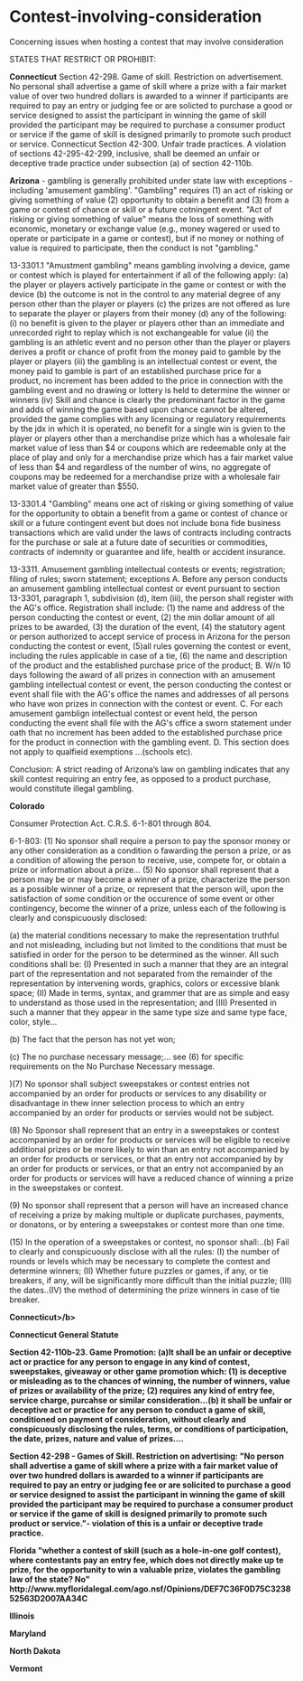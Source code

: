 # Contest-involving-consideration
Concerning issues when hosting a contest that may involve consideration 

STATES THAT RESTRICT OR PROHIBIT: 
<p>
<b>Connecticut</b>
Section 42-298. Game of skill. Restriction on advertisement. No personal shall advertise a game of skill where a prize with a fair market value of over two hundred dollars is awarded to a winner if participants are required to pay an entry or judging fee or are solicted to purchase a good or service designed to assist the participant in winning the game of skill provided the participant may be required to purchase a consumer product or service if the game of skill is designed primarily to promote such product or service.
Connecticut Section 42-300. Unfair trade practices. A violation of sections 42-295-42-299, inclusive, shall be deemed an unfair or deceptive trade practice under subsection (a) of section 42-110b.

<b>Arizona</b> - gambling is generally prohibited under state law with exceptions - including 'amusement gambling'. "Gambling" requires (1) an act of risking or giving something of value (2) opportunity to obtain a benefit and (3) from a game or contest of chance or skill or a future cotningent event. "Act of risking or giving something of value" means the loss of something with economic, monetary or exchange value (e.g., money wagered or used to operate or participate in a game or contest), but if no money or nothing of value is required to participate, then the conduct is not "gambling."
<p>
13-3301.1 "Amustment gambling" means gambling involving a device, game or contest which is played for entertainment if all of the following apply:
(a) the player or players actively participate in the game or contest or with the device
(b) the outcome is not in the control to any material degree of any person other than the player or players
(c) the prizes are not offered as lure to separate the player or players from their money
(d) any of the following:
  (i) no benefit is given to the player or players other than an immediate and unrecorded right to replay which is not exchangeable for value 
  (ii) the gambling is an athletic event and no person other than the player or players derives a profit or chance of profit from the money paid to gamble by the player or players
  (iii) the gambling is an intellectual contest or event, the money paid to gamble is part of an established purchase price for a product, no increment has been added to the price in connection with the gambling event and no drawing or lottery is held to determine the winner or winners
  (iv) Skill and chance is clearly the predominant factor in the game and adds of winning the game based upon chance cannot be altered, provided the game complies with any licensing or regulatory requirements by the jdx in which it is operated, no benefit for a single win is gvien to the player or players other than a merchandise prize which has a wholesale fair market value of less than $4 or coupons which are redeemable only at the place of play and only for a merchandise prize which has a fair market value of less than $4 and regardless of the number of wins, no aggregate of coupons may be redeemed for a merchandise prize with a wholesale fair market value of greater than $550. 
<p>13-3301.4 "Gambling" means one act of risking or giving something of value for the opportunity to obtain a benefit from a game or contest of chance or skill or a future contingent event but does not include bona fide business transactions which are valid under the laws of contracts including contracts for the purchase or sale at a future date of securities or commodities, contracts of indemnity or guarantee and life, health or accident insurance. 
<p>13-3311. Amusement gambling intellectual contests or events; registration; filing of rules; sworn statement; exceptions
 A. Before any person conducts an amusement gambling intellectual contest or event pursuant to section 13-3301, paragraph 1, subdivision (d), item (iii), the person shall register with the AG's office. Registration shall include: (1) the name and address of the person conducting the contest or event, (2) the min dollar amount of all prizes to be awarded, (3) the duration of the event, (4) the statutory agent or person authorized to accept service of process in Arizona for the person conducting the contest or event, (5)all rules governing the contest or event, including the rules applicable in case of a tie, (6) the name and description of the product and the established purchase price of the product; 
 B. W/n 10 days following the award of all prizes in connection with an amusement gambling intellectual contest or event, the person conducting the contest or event shall file with the AG's office the names and addresses of all persons who have won prizes in connection with the contest or event.
 C. For each amusement gamblign intellectual contest or event held, the person conducting the event shall file with the AG's office a sworn statement under oath that no increment has been added to the established purchase price for the product in connection with the gambling event. 
 D. This section does not apply to qualfieid exemptions ...(schools etc). 
<p> Conclusion: A strict reading of Arizona’s law on gambling indicates that any skill contest requiring an entry fee, as opposed to a product purchase, would constitute illegal gambling.  

<p>
<b> Colorado </b>
<p> Consumer Protection Act. C.R.S. 6-1-801 through 804. 
<p>6-1-803: (1) No sponsor shall require a person to pay the sponsor money or any other consideration as a condition o fawarding the person a prize, or as a condition of allowing the person to receive, use, compete for, or obtain a prize or information about a prize... (5) No sponsor shall represent that a person may be or may become a winner of a prize, characterize the person as a possible winner of a prize, or represent that the person will, upon the satisfaction of some condition or the occurence of some event or other contingency, become the winner of a prize, unless each of the following is clearly and conspicuously disclosed: 
<p>(a) the material conditions necessary to make the representation truthful and not misleading, including but not limited to the conditions that must be satisfied in order for the person to be determined as the winner. All such conditions shall be: (I) Presented in such a manner that they are an integral part of the representation and not separated from the remainder of the representation by intervening words, graphics, colors or excessive blank space; (II) Made in terms, syntax, and grammer that are as simple and easy to understand as those used in the representation; and (III) Presented in such a manner that they appear in the same type size and same type face, color, style... 
<p>(b) The fact that the person has not yet won; 
<p>(c) The no purchase necessary message;... see (6) for specific requirements on the No Purchase Necessary message.
<p>)(7) No sponsor shall subject sweepstakes or contest entries not accompanied by an order for products or services to any disability or disadvantage in thew inner selection process to which an entry accompanied by an order for products or servies would not be subject. 
<p>(8) No Sponsor shall represent that an entry in a sweepstakes or contest accompanied by an order for products or services will be eligible to receive additional prizes or be more likely to win than an entry not accompanied by an order for products or services, or that an entry not accompanied by by an order for products or services, or that an entry not accompanied by an order for products or services will have a reduced chance of winning a prize in the sweepstakes or contest. 
<p>(9) No sponsor shall represent that a person will have an increased chance of receiving a prize by making multiple or duplicate purchases, payments, or donatons, or by entering a sweepstakes or contest more than one time. 
<p>(15) In the operation of a sweepstakes or contest, no sponsor shall:..(b) Fail to clearly and conspicuously disclose with all the rules: (I) the number of rounds or levels which may be necessary to complete the contest and determine winners; (II) Whether future puzzles or games, if any, or tie breakers, if any, will be significantly more difficult than the initial puzzle; (III) the dates..(IV) the method of determining the prize winners in case of tie breaker.

<p>
<b>Connecticut>/b>
<p> Connecticut General Statute 
<p> Section 42-110b-23. Game Promotion: (a)It shall be an unfair or deceptive act or practice for any person to engage in any kind of contest, sweepstakes, giveaway or other game promotion which: (1) is deceptive or misleading as to the chances of winning, the number of winners, value of prizes or availability of the prize; (2) requires any kind of entry fee, service charge, purcahse or similar consideration...(b) it shall be unfair or deceptive act or practice for any person to conduct a game of skill, conditioned on payment of consideration, without clearly and conspicuously disclosing the rules, terms, or conditions of participation, the date, prizes, nature and value of prizes.... 
<p> Section 42-298 - Games of Skill. Restriction on advertising: "No person shall advertise a game of skill where a prize with a fair market value of over two hundred dollars is awarded to a winner if participants are required to pay an entry or judging fee or are solicited to purchase a good or service designed to assist the participant in winning the game of skill provided the participant may be required to purchase a consumer product or service if the game of skill is designed primarily to promote such product or service."-  violation of this is a unfair or deceptive trade practice. 

<p>
<b>Florida</b> "whether a contest of skill (such as a hole-in-one golf contest), where contestants pay an entry fee, which does not directly make up te prize, for the opportunity to win a valuable prize, violates the gambling law of the state? No" http://www.myfloridalegal.com/ago.nsf/Opinions/DEF7C36F0D75C323852563D2007AA34C

<p> Illinois
<p> Maryland
<p> North Dakota
<p> Vermont


